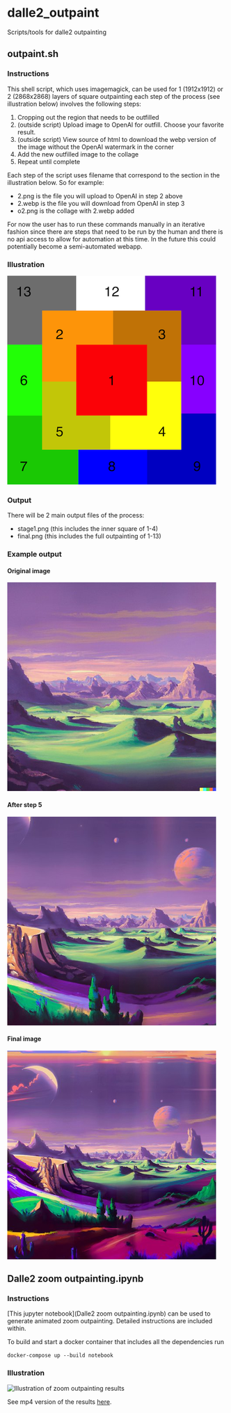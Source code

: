 # dalle2_outpaint
Scripts/tools for dalle2 outpainting

## outpaint.sh
### Instructions
This shell script, which uses imagemagick, can be used for 1 (1912x1912) or 2 (2868x2868) layers of square outpainting each step of the process (see illustration below) involves the following steps:
 1. Cropping out the region that needs to be outfilled
 2. (outside script) Upload image to OpenAI for outfill. Choose your favorite result.
 3. (outside script) View source of html to download the webp version of the image without the OpenAI watermark in the corner
 4. Add the new outfilled image to the collage
 5. Repeat until complete

Each step of the script uses filename that correspond to the section in the illustration below. So for example:
 * 2.png is the file you will upload to OpenAI in step 2 above
 * 2.webp is the file you will download from OpenAI in step 3
 * o2.png is the collage with 2.webp added

For now the user has to run these commands manually in an iterative fashion since there are steps that need to be run by the human and there is no api access to allow for automation at this time. In the future this could potentially become a semi-automated webapp.

### Illustration
![Illustration of outpainting steps](outpaint_grid.png)

### Output
There will be 2 main output files of the process:
* stage1.png (this includes the inner square of 1-4)
* final.png (this includes the full outpainting of 1-13)

### Example output

#### Original image
![original](og.jpg)

#### After step 5
![after step 5](stage1.jpg)

#### Final image
![final](final.jpg)

## Dalle2 zoom outpainting.ipynb
### Instructions
[This jupyter notebook](Dalle2 zoom outpainting.ipynb) can be used to generate animated zoom outpainting.
Detailed instructions are included within.

To build and start a docker container that includes all the dependencies run

    docker-compose up --build notebook

### Illustration
![Illustration of zoom outpainting results](outpaint.gif)

See mp4 version of the results [here](https://youtube.com/shorts/AkGObHWOT50?feature=share).
